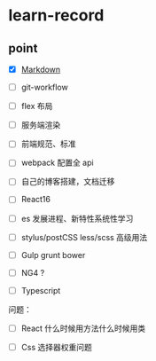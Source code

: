 # learn-record

## point

- [x] [Markdown](/markdown.md)
- [ ] git-workflow
- [ ] flex 布局
- [ ] 服务端渲染
- [ ] 前端规范、标准
- [ ] webpack 配置全 api 
- [ ] 自己的博客搭建，文档迁移
- [ ] React16
- [ ] es 发展进程、新特性系统性学习
- [ ] stylus/postCSS  less/scss 高级用法
- [ ] Gulp grunt bower
- [ ] NG4 ?
- [ ] Typescript


问题：
- [ ] React 什么时候用方法什么时候用类
- [ ] Css 选择器权重问题


